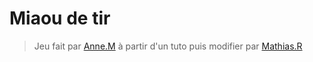 # Miaou de tir

> Jeu fait par [Anne.M](https://github.com/EtoileSombre) à partir d'un tuto puis modifier par [Mathias.R](https://github.com/4n0m4lie)
